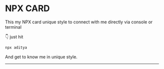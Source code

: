 # NPX CARD
This my NPX card unique style to connect with me directly via console or terminal

👇 just hit 
```bash
npx aditya
```
And get to know me in unique style.

<!-- ### SCREENSHOT -->

<!-- The final output might look something like this: -->

<!-- ![image](https://github.com/anmol098/npx_card/blob/master/demo.gif) -->


<hr/>